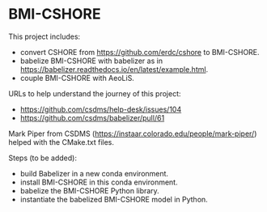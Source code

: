 # BMI-CSHORE
This project includes:
- convert CSHORE from https://github.com/erdc/cshore to BMI-CSHORE. 
- babelize BMI-CSHORE with babelizer as in https://babelizer.readthedocs.io/en/latest/example.html.
- couple BMI-CSHORE with AeoLiS.

URLs to help understand the journey of this project:
- https://github.com/csdms/help-desk/issues/104
- https://github.com/csdms/babelizer/pull/61

Mark Piper from CSDMS (https://instaar.colorado.edu/people/mark-piper/) helped with the CMake.txt files. 

Steps (to be added):
- build Babelizer in a new conda environment.
- install BMI-CSHORE in this conda environment.
- babelize the BMI-CSHORE Python library.
- instantiate the babelized BMI-CSHORE model in Python.
